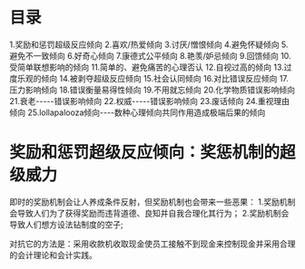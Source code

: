 # 目录
1.奖励和惩罚超级反应倾向
2.喜欢/热爱倾向
3.讨厌/憎恨倾向
4.避免怀疑倾向
5.避免不一致倾向
6.好奇心倾向
7.康德式公平倾向
8.艳羡/妒忌倾向
9.回馈倾向
10.受简单联想影响的倾向
11.简单的、避免痛苦的心理否认
12.自视过高的倾向
13.过度乐观的倾向
14.被剥夺超级反应倾向
15.社会认同倾向
16.对比错误反应倾向
17.压力影响倾向
18.错误衡量易得性倾向
19.不用就忘倾向
20.化学物质错误影响倾向
21.衰老-----错误影响倾向
22.权威-----错误影响倾向
23.废话倾向
24.重视理由倾向
25.lollapalooza倾向----数种心理倾向共同作用造成极端后果的倾向

# 奖励和惩罚超级反应倾向：奖惩机制的超级威力
即时的奖励机制会让人养成条件反射，但奖励机制也会带来一些恶果：
1.奖励机制会导致人们为了获得奖励而违背道德、良知并自我合理化其行为；
2.奖励机制会导致人们想方设法钻制度的空子;

对抗它的方法是：采用收款机收取现金使员工接触不到现金来控制现金并采用合理的会计理论和会计实践。